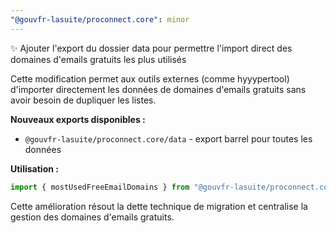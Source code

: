 ```yaml
---
"@gouvfr-lasuite/proconnect.core": minor
---
```


✨ Ajouter l'export du dossier data pour permettre l'import direct des domaines d'emails gratuits les plus utilisés

Cette modification permet aux outils externes (comme hyyypertool) d'importer directement les données de domaines d'emails gratuits sans avoir besoin de dupliquer les listes.

**Nouveaux exports disponibles :**
- `@gouvfr-lasuite/proconnect.core/data` - export barrel pour toutes les données

**Utilisation :**
```typescript
import { mostUsedFreeEmailDomains } from "@gouvfr-lasuite/proconnect.core/data";
```

Cette amélioration résout la dette technique de migration et centralise la gestion des domaines d'emails gratuits.
